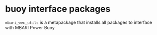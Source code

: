 # buoy interface packages

`mbari_wec_utils` is a metapackage that installs all packages to interface with MBARI Power Buoy
